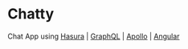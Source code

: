 # Chatty
Chat App using [Hasura](https://hasura.io/) | [GraphQL](https://graphql.org/) | [Apollo](https://www.apollographql.com/) | [Angular](https://angular.io/)

